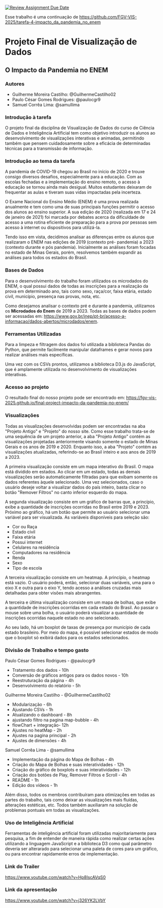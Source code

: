 [![Review Assignment Due Date](https://classroom.github.com/assets/deadline-readme-button-22041afd0340ce965d47ae6ef1cefeee28c7c493a6346c4f15d667ab976d596c.svg)](https://classroom.github.com/a/oHw8ptbv)

Esse trabalho é uma continuação de https://github.com/FGV-VIS-2025/tarefa-4-impacto_da_pandemia_no_enem

# Projeto Final de Visualização de Dados
## O Impacto da Pandemia no ENEM
### Autores
- Guilherme Moreira Castilho: @GuilhermeCastilho02
- Paulo César Gomes Rodrigues: @paulocgr9
- Samuel Corrêa Lima: @samullima

### Introdução à tarefa
O projeto final da disciplina de Visualização de Dados do curso de Ciência de Dados e Inteligência Artificial tem como objetivo introduzir os alunos ao desenvolvimento de visualizações interativas e animadas, permitindo também que pensem cuidadosamente
sobre a eficácia de determinadas técnicas para a transmissão de informação.

### Introdução ao tema da tarefa
A pandemia de COVID-19 chegou ao Brasil no início de 2020 e trouxe consigo diversos desafios, especialmente para a educação.
Com as escolas fechadas e a implementação do ensino remoto, o acesso à educação se tornou ainda mais desigual. Muitos estudantes
deixaram de frequentar as aulas e tiveram suas vidas impactadas pela incerteza.

O Exame Nacional do Ensino Médio (ENEM) é uma prova realizada anualmente e tem como uma de suas principais funções permitir o 
acesso dos alunos ao ensino superior. A sua edição de 2020 (realizada em 17 e 24 de janeiro de 2021) foi marcada por debates 
acerca da dificuldade de acesso a uma rotina eficiente de preparação para a prova por pessoas sem acesso à internet ou
dispositivos para utilizá-la.

Tendo isso em vista, decidimos analisar as diferenças entre os alunos que realizaram o ENEM nas edições de 2019 (contexto pré-
pandemia) a 2023 (contexto durante e pós pandemia). Inicialmente as análises foram focadas no estado de Minas Gerais, porém, resolvemos também expandir as análises para todos os estados do Brasil.

### Bases de Dados
Para o desenvolvimento do trabalho foram utilizados os microdados do ENEM, o qual possui dados de todas as inscrições para a
realização da prova em determinado ano, tais como sexo, raça/cor, faixa etária, estado civil, município, presença nas provas, nota, etc.

Como desejamos analisar o contexto pré e durante a pandemia, utilizamos os **Microdados do Enem** de 2019 a 2023. Todas as bases de dados podem ser acessadas em: https://www.gov.br/inep/pt-br/acesso-a-informacao/dados-abertos/microdados/enem.

### Ferramentas Utilizadas
Para a limpeza e filtragem dos dados foi utilizada a biblioteca Pandas do Python, que permite facilmente manipular dataframes e
gerar novos para realizar análises mais específicas.

Uma vez com os CSVs prontos, utilizamos a biblioteca D3.js do JavaScript, que é amplamente utilizada no desenvolvimento de visualizações interativas.

### Acesso ao projeto
O resultado final do nosso projeto pode ser encontrado em: https://fgv-vis-2025.github.io/final-project-impacto-da-pandemia-no-enem/

### Visualizações
Todas as visualizações desenvolvidas podem ser encontradas na aba "Projeto Antigo" e "Projeto" do nosso site.
Como esse trabalho trata-se de uma sequência de um projeto anterior, a aba "Projeto Antigo" contém as visualizações
projetadas anteriormente visando somente o estado de Minas Gerais e os anos de 2019 e 2020. Enquanto isso,
a aba "Projeto" contém as visualizações atualizadas, referindo-se ao Brasil inteiro e aos anos de 2019 a
2023.

A primeira visualização consiste em um mapa interativo do Brasil. O mapa está dividido em
estados. Ao clicar em um estado, todas as demais visualizações serão automaticamente filtradas
para que exibam somente os dados referentes àquele selecionado. Uma vez selecionados, caso o usuário deseje
voltar a visualizar dados do país inteiro, basta clicar no botão "Remover Filtros" no canto inferior esquerdo
do mapa.

A segunda visualização consiste em um gráfico de barras que, a princípio, exibe a quantidade de inscrições
ocorridas
no Brasil entre 2019 e 2023. Próximo ao gráfico, há um botão que permite ao usuário selecionar uma
variável para ser visualizada. As variáveis disponíveis para seleção são:

* Cor ou Raça
* Estado civil
* Faixa etária
* Possui internet
* Celulares na residência
* Computadores na residência
* Renda
* Sexo
* Tipo de escola

A terceira visualização consiste em um heatmap. A princípio, o heatmap está vazio. O usuário poderá, então,
selecionar duas variáveis, uma para o eixo X e outra para o eixo Y, tendo acesso a análises cruzadas mais
detalhadas
para obter visões mais abrangentes.

A terceira e última visualização consiste em um mapa de bolhas, que exibe a quantidade de
inscrições ocorridas em cada estado do Brasil. Ao passar o mouse sobre uma bolha, o usuário
poderá visualizar a quantidade de inscrições ocorridas naquele estado no ano selecionado.

Ao seu lado, há um boxplot de taxas de presença por município de cada estado brasileiro.
Por meio do mapa, é possível selecionar estados de modo que o boxplot só exibirá dados
para os estados selecionados.

### Divisão de Trabalho e tempo gasto
Paulo César Gomes Rodrigues - @paulocgr9
- Tratamento dos dados - 10h
- Conversão de gráficos antigos para os dados novos - 10h
- Reestruturação da página - 4h
- Desenvolvimento do relatório - 5h

Guilherme Moreira Castilho - @GuilhermeCastilho02
- Modularização - 6h
- Ajustando CSVs - 1h
- Atualizando o dashboard - 8h
- ajustando filtro na pagina map-bubble - 4h
- flowChart + integração- 12h
- Ajustes no heatMap - 2h
- Ajustes na pagina principal - 2h
- Ajustes de dimensões - 4h

Samuel Corrêa Lima - @samullima
- Implementação da página do Mapa de Bolhas - 4h
- Criação do Mapa de Bolhas e suas interatividades - 12h
- Criação do gráfico de boxplots e suas interatividades - 12h
- Criação dos botões de Play, Remover Filtros e Scroll - 4h
- README - 1h
- Edição dos vídeos - 1h

Além disso, todos os membros contribuíram para otimizações em todas as partes do trabalho, tais como deixar as visualizações mais 
fluídas, alterações estéticas, etc. Todos também auxiliaram na solução de problemas pontuais em todas as visualizações.

### Uso de Inteligência Artificial
Ferramentas de inteligência artificial foram utilizadas majoritariamente para pesquisa, a fim de entender de maneira rápida como
realizar certas ações utilizando a linguagem JavaScript e a biblioteca D3 como qual parâmetro deveria ser alterarado para 
selecionar uma paleta de cores para um gráfico, ou para encontrar rapidamente erros de implementação.

### Link do Trailer
https://www.youtube.com/watch?v=Hp8IscAVqS0

### Link da apresentação
https://www.youtube.com/watch?v=j326YK2LVbY
